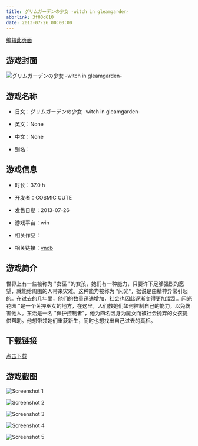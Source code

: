 ```yaml
---
title: グリムガーデンの少女 -witch in gleamgarden-
abbrlink: 3f00d610
date: 2013-07-26 00:00:00
---
```

[编辑此页面](https://github.com/ACG-3/ADV3-source/blob/main/source/_posts/%E3%82%B0%E3%83%AA%E3%83%A0%E3%82%AC%E3%83%BC%E3%83%87%E3%83%B3%E3%81%AE%E5%B0%91%E5%A5%B3%20-witch%20in%20gleamgarden-.md)

## 游戏封面

![グリムガーデンの少女 -witch in gleamgarden-](https://pan.timero.xyz/d/onedrive/img_lib_001/%E3%82%B0%E3%83%AA%E3%83%A0%E3%82%AC%E3%83%BC%E3%83%87%E3%83%B3%E3%81%AE%E5%B0%91%E5%A5%B3%20-witch%20in%20gleamgarden-_cover.avif)


## 游戏名称

- 日文：グリムガーデンの少女 -witch in gleamgarden-
- 英文：None
- 中文：None

- 别名：


## 游戏信息

- 时长：37.0 h
- 开发者：COSMIC CUTE
- 发售日期：2013-07-26
- 游戏平台：win
- 相关作品：

- 相关链接：[vndb](https://vndb.org/v11955)


## 游戏简介

世界上有一些被称为 "女巫 "的女孩，她们有一种能力，只要许下足够强烈的愿望，就能给周围的人带来灾难。这种能力被称为 "闪光"，据说是由精神异常引起的。在过去的几年里，他们的数量迅速增加，社会也因此逐渐变得更加混乱。闪光花园 "是一个关押巫女的地方，在这里，人们教她们如何控制自己的能力，以免伤害他人。东治是一名 "保护控制者"，他为四名因身为魔女而被社会抛弃的女孩提供帮助。他想带领她们重获新生，同时也想找出自己过去的真相。




## 下载链接

[点击下载](https://pan.timero.xyz/onedrive/adv_lib_001/%E3%82%B0%E3%83%AA%E3%83%A0%E3%82%AC%E3%83%BC%E3%83%87%E3%83%B3%E3%81%AE%E5%B0%91%E5%A5%B3%20-witch%20in%20gleamgarden-)


## 游戏截图


![Screenshot 1](https://pan.timero.xyz/d/onedrive/img_lib_001/%E3%82%B0%E3%83%AA%E3%83%A0%E3%82%AC%E3%83%BC%E3%83%87%E3%83%B3%E3%81%AE%E5%B0%91%E5%A5%B3%20-witch%20in%20gleamgarden-_Screenshot_1.avif)

![Screenshot 2](https://pan.timero.xyz/d/onedrive/img_lib_001/%E3%82%B0%E3%83%AA%E3%83%A0%E3%82%AC%E3%83%BC%E3%83%87%E3%83%B3%E3%81%AE%E5%B0%91%E5%A5%B3%20-witch%20in%20gleamgarden-_Screenshot_2.avif)

![Screenshot 3](https://pan.timero.xyz/d/onedrive/img_lib_001/%E3%82%B0%E3%83%AA%E3%83%A0%E3%82%AC%E3%83%BC%E3%83%87%E3%83%B3%E3%81%AE%E5%B0%91%E5%A5%B3%20-witch%20in%20gleamgarden-_Screenshot_3.avif)

![Screenshot 4](https://pan.timero.xyz/d/onedrive/img_lib_001/%E3%82%B0%E3%83%AA%E3%83%A0%E3%82%AC%E3%83%BC%E3%83%87%E3%83%B3%E3%81%AE%E5%B0%91%E5%A5%B3%20-witch%20in%20gleamgarden-_Screenshot_4.avif)

![Screenshot 5](https://pan.timero.xyz/d/onedrive/img_lib_001/%E3%82%B0%E3%83%AA%E3%83%A0%E3%82%AC%E3%83%BC%E3%83%87%E3%83%B3%E3%81%AE%E5%B0%91%E5%A5%B3%20-witch%20in%20gleamgarden-_Screenshot_5.avif)

